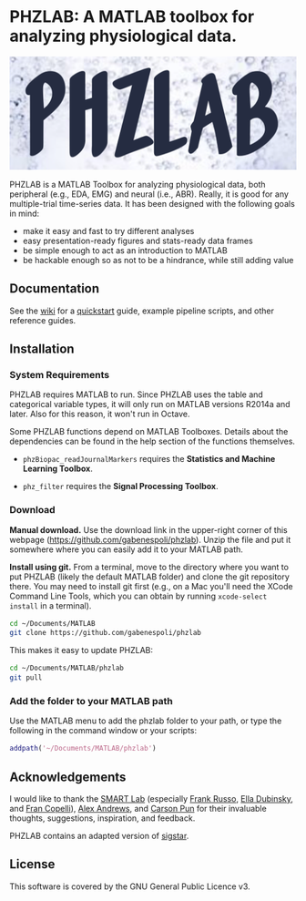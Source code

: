 <a name="phzlab"></a>

# PHZLAB: A MATLAB toolbox for analyzing physiological data.

![PHZLAB Logo](img/phzlab_logo.png)

PHZLAB is a MATLAB Toolbox for analyzing physiological data, both peripheral
(e.g., EDA, EMG) and neural (i.e., ABR). Really, it is good for any
multiple-trial time-series data. It has been designed with the following goals
in mind:

- make it easy and fast to try different analyses
- easy presentation-ready figures and stats-ready data frames
- be simple enough to act as an introduction to MATLAB
- be hackable enough so as not to be a hindrance, while still adding value

## Documentation

See the [wiki](https://github.com/gabenespoli/phzlab/wiki) for a [quickstart](https://github.com/gabenespoli/phzlab/wiki/Quickstart) guide, example pipeline scripts, and other reference guides.

## Installation

### System Requirements

PHZLAB requires MATLAB to run. Since PHZLAB uses the table and categorical
variable types, it will only run on MATLAB versions R2014a and later. Also for
this reason, it won't run in Octave.

Some PHZLAB functions depend on MATLAB Toolboxes. Details about the
dependencies can be found in the help section of the functions themselves.

- `phzBiopac_readJournalMarkers` requires the **Statistics and Machine Learning
  Toolbox**.

- `phz_filter` requires the **Signal Processing Toolbox**.

### Download

**Manual download.** Use the download link in the upper-right corner of this
webpage (https://github.com/gabenespoli/phzlab). Unzip the file and put it
somewhere where you can easily add it to your MATLAB path.

**Install using git.** From a terminal, move to the directory where you want to
put PHZLAB (likely the default MATLAB folder) and clone the git repository
there. You may need to install git first (e.g., on a Mac you'll need the XCode
Command Line Tools, which you can obtain by running `xcode-select install` in a
terminal).

```bash
cd ~/Documents/MATLAB
git clone https://github.com/gabenespoli/phzlab
```

This makes it easy to update PHZLAB:

```bash
cd ~/Documents/MATLAB/phzlab
git pull
```

### Add the folder to your MATLAB path

Use the MATLAB menu to add the phzlab folder to your path, or type the following in the command window or your scripts:

```matlab
addpath('~/Documents/MATLAB/phzlab')
```

## Acknowledgements

I would like to thank the [SMART Lab](http://www.smartlaboratory.org/)
(especially [Frank Russo](http://smartlaboratory.org/portfolio/frankrusso/),
[Ella Dubinsky](http://smartlaboratory.org/portfolio/ella-dubinsky/), and [Fran
Copelli](http://smartlaboratory.org/portfolio/fran-copelli/)), [Alex
Andrews](http://www.tenkettles.com/), and [Carson
Pun](https://www.ryerson.ca/psychology/about-us/our-people/administrative-staff/carson-pun/)
for their invaluable thoughts, suggestions, inspiration, and feedback.

PHZLAB contains an adapted version of
[sigstar](https://github.com/raacampbell/sigstar).

## License

This software is covered by the GNU General Public Licence v3.

